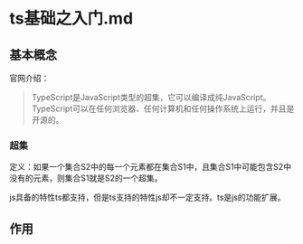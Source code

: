 # ts基础之入门.md

## 基本概念

官网介绍：

> TypeScript是JavaScript类型的超集，它可以编译成纯JavaScript。
> TypeScript可以在任何浏览器、任何计算机和任何操作系统上运行，并且是开源的。

### 超集

定义：如果一个集合S2中的每一个元素都在集合S1中，且集合S1中可能包含S2中没有的元素，则集合S1就是S2的一个超集。

js具备的特性ts都支持，但是ts支持的特性js却不一定支持。ts是js的功能扩展。

## 作用